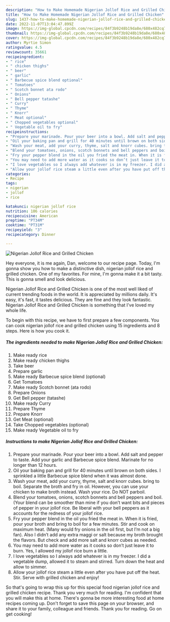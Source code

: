 ```yaml
---
description: "How to Make Homemade Nigerian Jollof Rice and Grilled Chicken"
title: "How to Make Homemade Nigerian Jollof Rice and Grilled Chicken"
slug: 1437-how-to-make-homemade-nigerian-jollof-rice-and-grilled-chicken
date: 2022-11-07T13:04:47.899Z
image: https://img-global.cpcdn.com/recipes/84f3b9248b19da8e/680x482cq70/nigerian-jollof-rice-and-grilled-chicken-recipe-main-photo.jpg
thumbnail: https://img-global.cpcdn.com/recipes/84f3b9248b19da8e/680x482cq70/nigerian-jollof-rice-and-grilled-chicken-recipe-main-photo.jpg
cover: https://img-global.cpcdn.com/recipes/84f3b9248b19da8e/680x482cq70/nigerian-jollof-rice-and-grilled-chicken-recipe-main-photo.jpg
author: Myrtie Simon
ratingvalue: 4.5
reviewcount: 35661
recipeingredient:
- " rice"
- " chicken thighs"
- " beer"
- " garlic"
- " Barbecue spice blend optional"
- " Tomatoes"
- " Scotch bonnet ata rodo"
- " Onions"
- " Bell pepper tatashe"
- " Curry"
- " Thyme"
- " Knorr"
- " Meat optional"
- " Chopped vegetables optional"
- " Vegetable oil to fry"
recipeinstructions:
- "Prepare your marinade. Pour your beer into a bowl. Add salt and pepper to taste. Add your garlic and Barbecue spice blend. Marinate for no longer than 12 hours."
- "Oil your baking pan and grill for 40 minutes until brown on both sides. I sprinkled a little Barbecue spice blend when it was almost done."
- "Wash your meat, add your curry, thyme, salt and knorr cubes. bring to boil. Separate the broth and fry in oil. However, you can use your chicken to make broth instead. Wash your rice. Do NOT parboil."
- "Blend your tomatoes, onions, scotch bonnets and bell peppers and boil. (Your blend can be smoother than mine if you don’t want bits and pieces of pepper in your jollof rice. Be liberal with your bell peppers as it accounts for the redness of your jollof rice."
- "Fry your pepper blend in the oil you fried the meat in. When it is fried, pour your broth and bring to boil for a few minutes. Stir and cook on maximum heat. (Many would fry onions in the oil first, but I’m not a big fan). Also I didn’t add any extra maggi or salt because my broth brought the flavors. But check and add more salt and knorr cubes as needed."
- "You may need to add more water as it cooks so don’t just leave it to burn. Yes, I allowed my jollof rice burn a little."
- "I love vegetables so I always add whatever is in my freezer. I did a vegetable dump, allowed it to steam and stirred. Turn down the heat and allow to simmer."
- "Allow your jollof rice steam a little even after you have put off the heat. Stir. Serve with grilled chicken and enjoy!"
categories:
- Recipe
tags:
- nigerian
- jollof
- rice

katakunci: nigerian jollof rice 
nutrition: 186 calories
recipecuisine: American
preptime: "PT34M"
cooktime: "PT31M"
recipeyield: "3"
recipecategory: Dinner

---
```



![Nigerian Jollof Rice and Grilled Chicken](https://img-global.cpcdn.com/recipes/84f3b9248b19da8e/680x482cq70/nigerian-jollof-rice-and-grilled-chicken-recipe-main-photo.jpg)

Hey everyone, it is me again, Dan, welcome to our recipe page. Today, I'm gonna show you how to make a distinctive dish, nigerian jollof rice and grilled chicken. One of my favorites. For mine, I'm gonna make it a bit tasty. This is gonna smell and look delicious.



Nigerian Jollof Rice and Grilled Chicken is one of the most well liked of current trending foods in the world. It is appreciated by millions daily. It's easy, it's fast, it tastes delicious. They are fine and they look fantastic. Nigerian Jollof Rice and Grilled Chicken is something that I've loved my whole life.


To begin with this recipe, we have to first prepare a few components. You can cook nigerian jollof rice and grilled chicken using 15 ingredients and 8 steps. Here is how you cook it.

<!--inarticleads1-->

##### The ingredients needed to make Nigerian Jollof Rice and Grilled Chicken:

1. Make ready  rice
1. Make ready  chicken thighs
1. Take  beer
1. Prepare  garlic
1. Make ready  Barbecue spice blend (optional)
1. Get  Tomatoes
1. Make ready  Scotch bonnet (ata rodo)
1. Prepare  Onions
1. Get  Bell pepper (tatashe)
1. Make ready  Curry
1. Prepare  Thyme
1. Prepare  Knorr
1. Get  Meat (optional)
1. Take  Chopped vegetables (optional)
1. Make ready  Vegetable oil to fry




<!--inarticleads2-->

##### Instructions to make Nigerian Jollof Rice and Grilled Chicken:

1. Prepare your marinade. Pour your beer into a bowl. Add salt and pepper to taste. Add your garlic and Barbecue spice blend. Marinate for no longer than 12 hours.
1. Oil your baking pan and grill for 40 minutes until brown on both sides. I sprinkled a little Barbecue spice blend when it was almost done.
1. Wash your meat, add your curry, thyme, salt and knorr cubes. bring to boil. Separate the broth and fry in oil. However, you can use your chicken to make broth instead. Wash your rice. Do NOT parboil.
1. Blend your tomatoes, onions, scotch bonnets and bell peppers and boil. (Your blend can be smoother than mine if you don’t want bits and pieces of pepper in your jollof rice. Be liberal with your bell peppers as it accounts for the redness of your jollof rice.
1. Fry your pepper blend in the oil you fried the meat in. When it is fried, pour your broth and bring to boil for a few minutes. Stir and cook on maximum heat. (Many would fry onions in the oil first, but I’m not a big fan). Also I didn’t add any extra maggi or salt because my broth brought the flavors. But check and add more salt and knorr cubes as needed.
1. You may need to add more water as it cooks so don’t just leave it to burn. Yes, I allowed my jollof rice burn a little.
1. I love vegetables so I always add whatever is in my freezer. I did a vegetable dump, allowed it to steam and stirred. Turn down the heat and allow to simmer.
1. Allow your jollof rice steam a little even after you have put off the heat. Stir. Serve with grilled chicken and enjoy!




So that's going to wrap this up for this special food nigerian jollof rice and grilled chicken recipe. Thank you very much for reading. I'm confident that you will make this at home. There's gonna be more interesting food at home recipes coming up. Don't forget to save this page on your browser, and share it to your family, colleague and friends. Thank you for reading. Go on get cooking!
